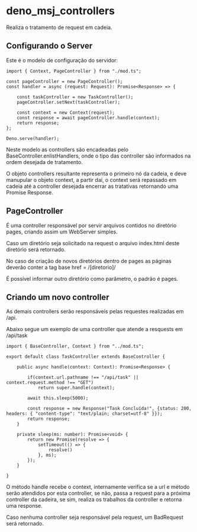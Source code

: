# deno_msj_controllers

Realiza o tratamento de request em cadeia.

## Configurando o Server

Este é o modelo de configuração do servidor:
```
import { Context, PageController } from "./mod.ts";

const pageController = new PageController();
const handler = async (request: Request): Promise<Response> => {

    const taskController = new TaskController();
    pageController.setNext(taskController);

    const context = new Context(request);
    const response = await pageController.handle(context);
    return response;
};

Deno.serve(handler);
```

Neste modelo as controllers são encadeadas pelo BaseController.enlistHandlers, onde o tipo das controller são informados na ordem desejada de tratamento.

O objeto controllers resultante representa o primeiro nó da cadeia, e deve manupular o objeto context, a partir daí, o context será repassado em cadeia até a controller desejada encerrar as tratativas retornando uma Promise Response.

## PageController

É uma controller responsável por servir arquivos contidos no diretório pages, criando assim um WebServer simples.

Caso um diretório seja solicitado na request o arquivo index.html deste diretório será retornado.

No caso de criação de novos diretórios dentro de pages as páginas deverão conter a tag base href = /[diretorio]/

É possível informar outro diretório como parâmetro, o padrão é pages.

## Criando um novo controller

As demais controllers serão responsáveis pelas requestes realizadas em /api.

Abaixo segue um exemplo de uma controller que atende a resquests em /api/task

```
import { BaseController, Context } from "../mod.ts";

export default class TaskController extends BaseController {

    public async handle(context: Context): Promise<Response> {
        
        if(context.url.pathname !== "/api/task" || context.request.method !== "GET")
            return super.handle(context);

        await this.sleep(5000);
        
        const response = new Response("Task Concluída!", {status: 200, headers: { "content-type": "text/plain; charset=utf-8" }});
        return response;
    }

    private sleep(ms: number): Promise<void> {
        return new Promise(resolve => {
            setTimeout(() => {
                resolve()
            }, ms);
        });
    }

}
```

O método handle recebe o context, internamente verifica se a url e método serão atendidos por esta controller, se não, passa a request para a próxima controller da cadeira, se sim, realiza os trabalhos da controller e retorna uma response.

Caso nenhuma controller seja responsável pela request, um BadRequest será retornado.